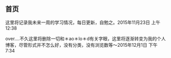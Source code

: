 首页
---
这里将记录我未来一周的学习情况，每日更新，自勉之。2015年11月23日 上午12:38

over....不久这里将删除一切和＊ao＊lo＊d有关字眼，这里将逐渐转变为我的个人博客，尽管形式并不怎么好，没有分类，没有浏览数等～2015年12月1日 下午7:34
